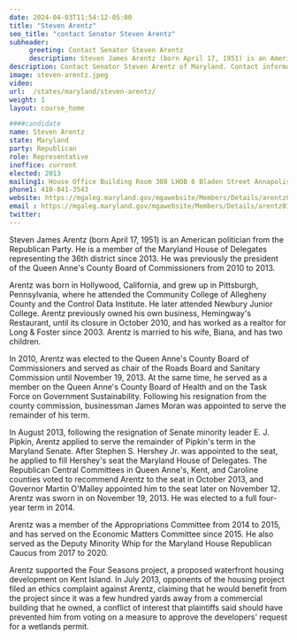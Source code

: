 ```yaml
---
date: 2024-04-03T11:54:12-05:00
title: "Steven Arentz"
seo_title: "contact Senator Steven Arentz"
subheader:
     greeting: Contact Senator Steven Arentz
     description: Steven James Arentz (born April 17, 1951) is an American politician from the Republican Party. He is a member of the Maryland House of Delegates representing the 36th district since 2013.
description: Contact Senator Steven Arentz of Maryland. Contact information for Steven Arentz includes email address, phone number, and mailing address.
image: steven-arentz.jpeg
video:
url:  /states/maryland/steven-arentz/
weight: 1
layout: course_home

####candidate
name: Steven Arentz
state: Maryland
party: Republican
role: Representative
inoffice: current
elected: 2013
mailing1: House Office Building Room 308 LHOB 6 Bladen Street Annapolis, MD 21401
phone1: 410-841-3543
website: https://mgaleg.maryland.gov/mgawebsite/Members/Details/arentz01/
email : https://mgaleg.maryland.gov/mgawebsite/Members/Details/arentz01/
twitter:
---
```


Steven James Arentz (born April 17, 1951) is an American politician from the Republican Party. He is a member of the Maryland House of Delegates representing the 36th district since 2013. He was previously the president of the Queen Anne's County Board of Commissioners from 2010 to 2013.

Arentz was born in Hollywood, California, and grew up in Pittsburgh, Pennsylvania, where he attended the Community College of Allegheny County and the Control Data Institute. He later attended Newbury Junior College. Arentz previously owned his own business, Hemingway's Restaurant, until its closure in October 2010, and has worked as a realtor for Long & Foster since 2003. Arentz is married to his wife, Biana, and has two children.

In 2010, Arentz was elected to the Queen Anne's County Board of Commissioners and served as chair of the Roads Board and Sanitary Commission until November 19, 2013. At the same time, he served as a member on the Queen Anne's County Board of Health and on the Task Force on Government Sustainability. Following his resignation from the county commission, businessman James Moran was appointed to serve the remainder of his term.

In August 2013, following the resignation of Senate minority leader E. J. Pipkin, Arentz applied to serve the remainder of Pipkin's term in the Maryland Senate. After Stephen S. Hershey Jr. was appointed to the seat, he applied to fill Hershey's seat the Maryland House of Delegates. The Republican Central Committees in Queen Anne's, Kent, and Caroline counties voted to recommend Arentz to the seat in October 2013, and Governor Martin O'Malley appointed him to the seat later on November 12. Arentz was sworn in on November 19, 2013. He was elected to a full four-year term in 2014.

Arentz was a member of the Appropriations Committee from 2014 to 2015, and has served on the Economic Matters Committee since 2015. He also served as the Deputy Minority Whip for the Maryland House Republican Caucus from 2017 to 2020.

Arentz supported the Four Seasons project, a proposed waterfront housing development on Kent Island. In July 2013, opponents of the housing project filed an ethics complaint against Arentz, claiming that he would benefit from the project since it was a few hundred yards away from a commercial building that he owned, a conflict of interest that plaintiffs said should have prevented him from voting on a measure to approve the developers' request for a wetlands permit.
